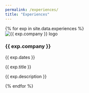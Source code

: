 ```yaml
---
permalink: /experiences/
title: "Experiences"
---
```


<div class="experience-grid">
{% for exp in site.data.experiences %}
  <div class="experience-card">
    <div class="logo-wrap">
      <img src="{{ exp.logo | relative_url }}" alt="{{ exp.company }} logo" loading="lazy" />
    </div>
    <div class="experience-content">
      <div class="experience-header">
        <h3 class="company">{{ exp.company }}</h3>
        <span class="dates">{{ exp.dates }}</span>
      </div>
      <p class="title">{{ exp.title }}</p>
      <p class="description">{{ exp.description }}</p>
    </div>
  </div>
{% endfor %}
</div>
